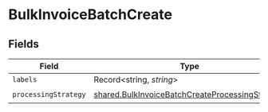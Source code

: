 # BulkInvoiceBatchCreate


## Fields

| Field                                                                                                              | Type                                                                                                               | Required                                                                                                           | Description                                                                                                        |
| ------------------------------------------------------------------------------------------------------------------ | ------------------------------------------------------------------------------------------------------------------ | ------------------------------------------------------------------------------------------------------------------ | ------------------------------------------------------------------------------------------------------------------ |
| `labels`                                                                                                           | Record<string, *string*>                                                                                           | :heavy_minus_sign:                                                                                                 | N/A                                                                                                                |
| `processingStrategy`                                                                                               | [shared.BulkInvoiceBatchCreateProcessingStrategy](../../models/shared/bulkinvoicebatchcreateprocessingstrategy.md) | :heavy_check_mark:                                                                                                 | N/A                                                                                                                |